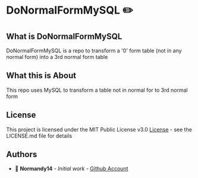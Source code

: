 # DoNormalFormMySQL :pencil2:

## What is DoNormalFormMySQL

DoNormalFormMySQL is a repo to transform a '0' form table (not in any normal form) into a 3rd normal form table

## What this is About

This repo uses MySQL to transform a table not in normal for to 3rd normal form

## License

This project is licensed under the MIT Public License v3.0 [License](License.md) - see the LICENSE.md file for details

## Authors

* :ocean: **Normandy14** - *Initial work* - [Github Account](https://github.com/Normandy14)
